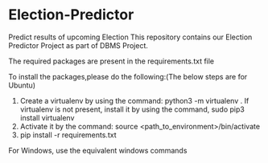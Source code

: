 # Election-Predictor
Predict results of upcoming Election
This repository contains our Election Predictor Project as part of DBMS Project.

The required packages are present in the requirements.txt file

To install the packages,please do the following:(The below steps are for Ubuntu)

1. Create a virtualenv by using the command: python3 -m virtualenv <environment name>. If virtualenv is not present, install it by using the command, sudo pip3 install virtualenv 
2. Activate it by the command: source <path_to_environment>/bin/activate
3. pip install -r requirements.txt

For Windows, use the equivalent windows commands
